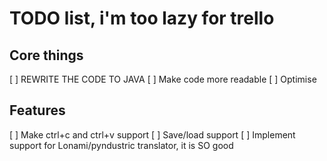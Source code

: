 # TODO list, i'm too lazy for trello

## Core things

[ ] REWRITE THE CODE TO JAVA
[ ] Make code more readable
[ ] Optimise

## Features

[ ] Make ctrl+c and ctrl+v support
[ ] Save/load support
[ ] Implement support for Lonami/pyndustric translator, it is SO good
